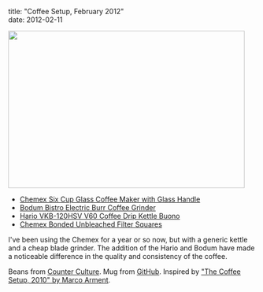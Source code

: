 title: "Coffee Setup, February 2012"  
date: 2012-02-11

<img src="/images/coffee.jpg" width="480" height="320" />

  * [Chemex Six Cup Glass Coffee Maker with Glass Handle][chemex]
  * [Bodum Bistro Electric Burr Coffee Grinder][grinder]
  * [Hario VKB-120HSV V60 Coffee Drip Kettle Buono][kettle]
  * [Chemex Bonded Unbleached Filter Squares][filter]

  [chemex]:  http://www.amazon.com/Chemex-Glass-Coffee-Maker-Handle/dp/B0036YFTO4
  [filter]:  http://www.amazon.com/Chemex-Coffee-Filters-Unbleached-Squares/dp/B0000CF3HB/
  [grinder]: http://www.amazon.com/Bodum-Bistro-Electric-Coffee-Grinder/dp/B0043095WW/
  [kettle]:  http://www.amazon.com/Hario-VKB-120HSV-Coffee-Kettle-Buono/dp/B000IGOXLS/

I've been using the Chemex for a year or so now, but with a generic kettle and a cheap
blade grinder. The addition of the Hario and Bodum have made a noticeable difference
in the quality and consistency of the coffee.

Beans from [Counter Culture][counter]. Mug from [GitHub][github]. Inspired by
["The Coffee Setup, 2010" by Marco Arment][marco].

  [counter]: http://counterculturecoffee.com/
  [github]:  http://shop.github.com/products/github-mug
  [marco]:   http://www.marco.org/2010/06/16/the-coffee-setup-2010-i-own-a-lot-of-ways-to
